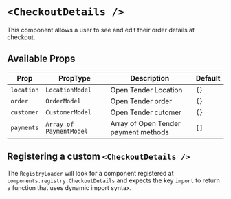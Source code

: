# `<CheckoutDetails />`

This component allows a user to see and edit their order details at checkout.

## Available Props

| Prop       | PropType                | Description                          | Default |
| ---------- | ----------------------- | ------------------------------------ | ------- |
| `location` | `LocationModel`         | Open Tender Location                 | `{}`    |
| `order`    | `OrderModel`            | Open Tender order                    | `{}`    |
| `customer` | `CustomerModel`         | Open Tender cutomer                  | `{}`    |
| `payments` | `Array of PaymentModel` | Array of Open Tender payment methods | `[]`    |

## Registering a custom `<CheckoutDetails />`

The `RegistryLoader` will look for a component registered at `components.registry.CheckoutDetails` and expects the key `import` to return a function that uses dynamic import syntax.

